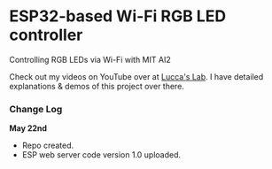 # ESP32-based Wi-Fi RGB LED controller

Controlling RGB LEDs via Wi-Fi with MIT AI2

Check out my videos on YouTube over at [Lucca's Lab](https://www.youtube.com/channel/UCjpQ2w6Di2f-tyCiK6mVGlA?view_as=subscriber). I have detailed explanations & demos of this project over there.

### Change Log

__May 22nd__ 

* Repo created.
* ESP web server code version 1.0 uploaded.


